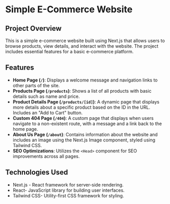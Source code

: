 # Simple E-Commerce Website

## Project Overview
This is a simple e-commerce website built using Next.js that allows users to browse products, view details, and interact with the website. The project includes essential features for a basic e-commerce platform.

## Features
- **Home Page (`/`)**: Displays a welcome message and navigation links to other parts of the site.
- **Products Page (`/products`)**: Shows a list of all products with basic details such as name and price.
- **Product Details Page (`/products/[id]`)**: A dynamic page that displays more details about a specific product based on the ID in the URL. Includes an "Add to Cart" button.
- **Custom 404 Page (`/404`)**: A custom page that displays when users navigate to a non-existent route, with a message and a link back to the home page.
- **About Us Page (`/about`)**: Contains information about the website and includes an image using the Next.js Image component, styled using Tailwind CSS.
- **SEO Optimizations**: Utilizes the `<Head>` component for SEO improvements across all pages.

## Technologies Used
- Next.js - React framework for server-side rendering.
- React- JavaScript library for building user interfaces.
- Tailwind CSS- Utility-first CSS framework for styling.



